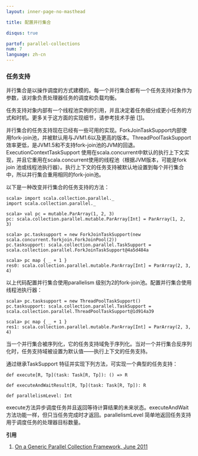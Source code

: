 ```yaml
---
layout: inner-page-no-masthead

title: 配置并行集合

disqus: true

partof: parallel-collections
num: 7
language: zh-cn
---
```



### 任务支持

并行集合是以操作调度的方式建模的。每一个并行集合都有一个任务支持对象作为参数，该对象负责处理器任务的调度和负载均衡。

任务支持对象内部有一个线程池实例的引用，并且决定着任务细分成更小任务的方式和时机。更多关于这方面的实现细节，请参考技术手册 [[1](http://infoscience.epfl.ch/record/165523/files/techrep.pdf)]。

并行集合的任务支持现在已经有一些可用的实现。ForkJoinTaskSupport内部使用fork-join池，并被默认用与JVM1.6以及更高的版本。ThreadPoolTaskSupport 效率更低，是JVM1.5和不支持fork-join池的JVM的回退。ExecutionContextTaskSupport 使用在scala.concurrent中默认的执行上下文实现，并且它重用在scala.concurrent使用的线程池（根据JVM版本，可能是fork join 池或线程池执行器）。执行上下文的任务支持被默认地设置到每个并行集合中，所以并行集合重用相同的fork-join池。

以下是一种改变并行集合的任务支持的方法：

    scala> import scala.collection.parallel._
    import scala.collection.parallel._
    
    scala> val pc = mutable.ParArray(1, 2, 3)
    pc: scala.collection.parallel.mutable.ParArray[Int] = ParArray(1, 2, 3)
    
    scala> pc.tasksupport = new ForkJoinTaskSupport(new scala.concurrent.forkjoin.ForkJoinPool(2))
    pc.tasksupport: scala.collection.parallel.TaskSupport = scala.collection.parallel.ForkJoinTaskSupport@4a5d484a
    
    scala> pc map { _ + 1 }
    res0: scala.collection.parallel.mutable.ParArray[Int] = ParArray(2, 3, 4)
    
以上代码配置并行集合使用parallelism 级别为2的fork-join池。配置并行集合使用线程池执行器：

    scala> pc.tasksupport = new ThreadPoolTaskSupport()
    pc.tasksupport: scala.collection.parallel.TaskSupport = scala.collection.parallel.ThreadPoolTaskSupport@1d914a39
    
    scala> pc map { _ + 1 }
    res1: scala.collection.parallel.mutable.ParArray[Int] = ParArray(2, 3, 4)

当一个并行集合被序列化，它的任务支持域免于序列化。当对一个并行集合反序列化时，任务支持域被设置为默认值——执行上下文的任务支持。

通过继承TaskSupport 特征并实现下列方法，可实现一个典型的任务支持：

    def execute[R, Tp](task: Task[R, Tp]): () => R
    
    def executeAndWaitResult[R, Tp](task: Task[R, Tp]): R
    
    def parallelismLevel: Int
    
execute方法异步调度任务并且返回等待计算结果的未来状态。executeAndWait 方法功能一样，但只当任务完成时才返回。parallelismLevel 简单地返回任务支持用于调度任务的处理器目标数量。

**引用**

1. [On a Generic Parallel Collection Framework, June 2011](http://infoscience.epfl.ch/record/165523/files/techrep.pdf)

